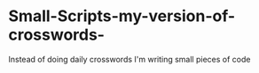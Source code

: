 # Small-Scripts-my-version-of-crosswords-
Instead of doing daily crosswords I'm writing small pieces of code
